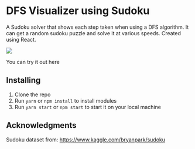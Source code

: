 # DFS Visualizer using Sudoku

A Sudoku solver that shows each step taken when using a DFS algorithm. It can get a random sudoku puzzle and solve it at various speeds. Created using React.

![](./files/solving.gif)

You can try it out here

## Installing

1. Clone the repo
2. Run `yarn` or `npm install` to install modules
3. Run `yarn start` or `npm start` to start it on your local machine

## Acknowledgments

Sudoku dataset from: https://www.kaggle.com/bryanpark/sudoku
